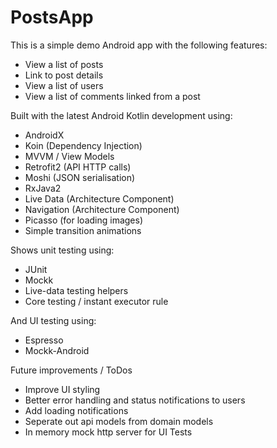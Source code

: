 # PostsApp

This is a simple demo Android app with the following features:

- View a list of posts 
- Link to post details
- View a list of users
- View a list of comments linked from a post

Built with the latest Android Kotlin development using:

- AndroidX
- Koin (Dependency Injection)
- MVVM / View Models
- Retrofit2 (API HTTP calls)
- Moshi (JSON serialisation)
- RxJava2
- Live Data (Architecture Component)
- Navigation (Architecture Component)
- Picasso (for loading images)
- Simple transition animations

Shows unit testing using:

- JUnit
- Mockk
- Live-data testing helpers
- Core testing / instant executor rule

And UI testing using:

- Espresso
- Mockk-Android

Future improvements / ToDos

- Improve UI styling
- Better error handling and status notifications to users
- Add loading notifications
- Seperate out api models from domain models
- In memory mock http server for UI Tests 